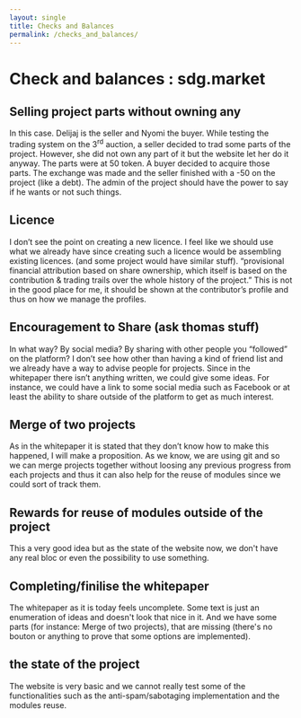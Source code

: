```yaml
---
layout: single
title: Checks and Balances
permalink: /checks_and_balances/
---
```


# Check and balances : sdg.market

## Selling project parts without owning any
In this case. Delijaj is the seller and Nyomi the buyer.
While testing the trading system on the 3<sup>rd</sup> auction, a seller decided to trad some parts of the project.
However, she did not own any part of it but the website let her do it anyway. The parts were at 50 token. A buyer
decided to acquire those parts. The exchange was made and the seller finished with a -50 on the project (like a debt).
The admin of the project should have the power to say if he wants or not such things.

## Licence
I don’t see the point on creating a new licence. I feel like we should use what we already have since creating such a licence
would be assembling existing licences. (and some project would have similar stuff).
“provisional financial attribution based on share ownership, which itself is based on the contribution & trading trails
over the whole history of the project.” This is not in the good place for me, it should be shown at the contributor’s
profile and thus on how we manage the profiles.

## Encouragement to Share (ask thomas stuff)
In what way? By social media? By sharing with other people you “followed” on the platform?
I don’t see how other than having a kind of friend list and we already have a way to advise people for projects.
Since in the whitepaper there isn’t anything written, we could give some ideas.
For instance, we could have a link to some social media such as Facebook or at least the ability to share outside of the platform to get as much interest.

## Merge of two projects
As in the whitepaper it is stated that they don’t know how to make this happened, I will make a proposition.
As we know, we are using git and so we can merge projects together without loosing any previous progress from each projects and thus it can also help for the reuse of modules since we could sort of track them.

## Rewards for reuse of modules outside of the project
This a very good idea but as the state of the website now, we don't have any real bloc or even the possibility to use something.

## Completing/finilise the whitepaper
The whitepaper as it is today feels uncomplete. Some text is just an enumeration of ideas and doesn't look that nice in it. And we have some parts (for instance: Merge of two projects), that are missing (there's no bouton or anything to prove that some options are implemented).

## the state of the project
The website is very basic and we cannot really test some of the functionalities such as the anti-spam/sabotaging implementation and the modules reuse.
